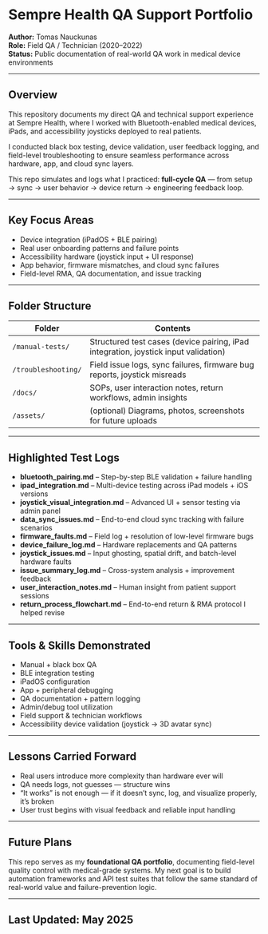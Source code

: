 # Sempre Health QA Support Portfolio  
**Author:** Tomas Nauckunas  
**Role:** Field QA / Technician (2020–2022)  
**Status:** Public documentation of real-world QA work in medical device environments

---

## Overview

This repository documents my direct QA and technical support experience at Sempre Health, where I worked with Bluetooth-enabled medical devices, iPads, and accessibility joysticks deployed to real patients.

I conducted black box testing, device validation, user feedback logging, and field-level troubleshooting to ensure seamless performance across hardware, app, and cloud sync layers.

This repo simulates and logs what I practiced: **full-cycle QA** — from setup → sync → user behavior → device return → engineering feedback loop.

---

## Key Focus Areas

- Device integration (iPadOS + BLE pairing)
- Real user onboarding patterns and failure points
- Accessibility hardware (joystick input + UI response)
- App behavior, firmware mismatches, and cloud sync failures
- Field-level RMA, QA documentation, and issue tracking

---

## Folder Structure

| Folder             | Contents |
|--------------------|----------|
| `/manual-tests/`   | Structured test cases (device pairing, iPad integration, joystick input validation) |
| `/troubleshooting/`| Field issue logs, sync failures, firmware bug reports, joystick misreads |
| `/docs/`           | SOPs, user interaction notes, return workflows, admin insights |
| `/assets/`         | (optional) Diagrams, photos, screenshots for future uploads

---

## Highlighted Test Logs

- **bluetooth_pairing.md** – Step-by-step BLE validation + failure handling  
- **ipad_integration.md** – Multi-device testing across iPad models + iOS versions  
- **joystick_visual_integration.md** – Advanced UI + sensor testing via admin panel  
- **data_sync_issues.md** – End-to-end cloud sync tracking with failure scenarios  
- **firmware_faults.md** – Field log + resolution of low-level firmware bugs  
- **device_failure_log.md** – Hardware replacements and QA patterns  
- **joystick_issues.md** – Input ghosting, spatial drift, and batch-level hardware faults  
- **issue_summary_log.md** – Cross-system analysis + improvement feedback  
- **user_interaction_notes.md** – Human insight from patient support sessions  
- **return_process_flowchart.md** – End-to-end return & RMA protocol I helped revise

---

## Tools & Skills Demonstrated

- Manual + black box QA  
- BLE integration testing  
- iPadOS configuration  
- App + peripheral debugging  
- QA documentation + pattern logging  
- Admin/debug tool utilization  
- Field support & technician workflows  
- Accessibility device validation (joystick → 3D avatar sync)

---

## Lessons Carried Forward

- Real users introduce more complexity than hardware ever will  
- QA needs logs, not guesses — structure wins  
- “It works” is not enough — if it doesn’t sync, log, and visualize properly, it’s broken  
- User trust begins with visual feedback and reliable input handling

---

## Future Plans

This repo serves as my **foundational QA portfolio**, documenting field-level quality control with medical-grade systems. My next goal is to build automation frameworks and API test suites that follow the same standard of real-world value and failure-prevention logic.

---

## Last Updated: May 2025
